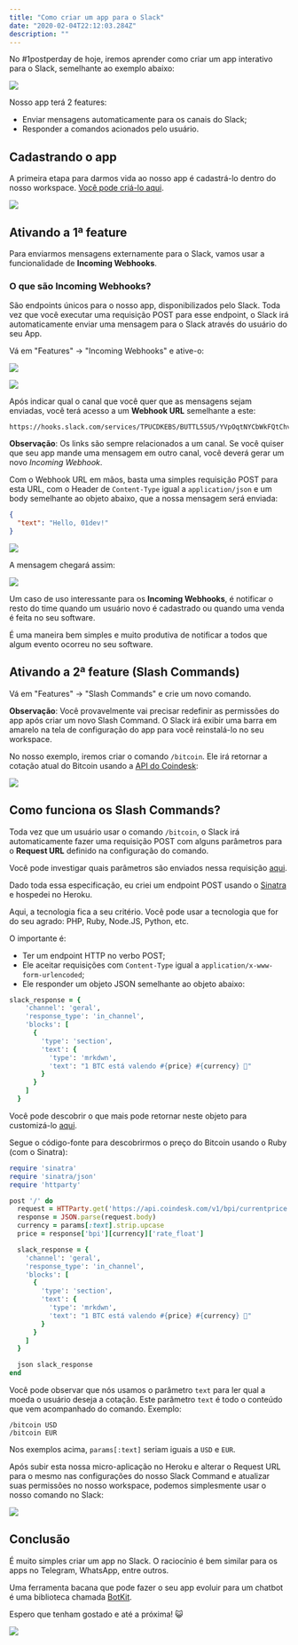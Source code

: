 ```yaml
---
title: "Como criar um app para o Slack"
date: "2020-02-04T22:12:03.284Z"
description: ""
---
```


No #1postperday de hoje, iremos aprender como criar um app interativo para o Slack, semelhante ao exemplo abaixo:

![](./Screenshot_20200303_145048.png)

Nosso app terá 2 features:

- Enviar mensagens automaticamente para os canais do Slack;
- Responder a comandos acionados pelo usuário.

## Cadastrando o app

A primeira etapa para darmos vida ao nosso app é cadastrá-lo dentro do nosso workspace. [Você pode criá-lo aqui](https://api.slack.com/apps?new_app=1).

![](./Screenshot_20200303_145908.png)

## Ativando a 1ª feature

Para enviarmos mensagens externamente para o Slack, vamos usar a funcionalidade de **Incoming Webhooks**.

### O que são Incoming Webhooks?

São endpoints únicos para o nosso app, disponibilizados pelo Slack. Toda vez que você executar uma requisição POST para esse endpoint, o Slack irá automaticamente enviar uma mensagem para o Slack através do usuário do seu App.

Vá em "Features" -> "Incoming Webhooks" e ative-o:

![](./gif1.gif)

![](./gif2.gif)

Após indicar qual o canal que você quer que as mensagens sejam enviadas, você terá acesso a um **Webhook URL** semelhante a este:

```
https://hooks.slack.com/services/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
```

**Observação**: Os links são sempre relacionados a um canal. Se você quiser que seu app mande uma mensagem em outro canal, você deverá gerar um novo _Incoming Webhook_.

Com o Webhook URL em mãos, basta uma simples requisição POST para esta URL, com o Header de `Content-Type` igual a `application/json` e um body semelhante ao objeto abaixo, que a nossa mensagem será enviada:

```json
{
  "text": "Hello, 01dev!"
}
```

![](./gif3.gif)

A mensagem chegará assim:

![](./Screenshot_20200303_150929.png)

Um caso de uso interessante para os **Incoming Webhooks**, é notificar o resto do time quando um usuário novo é cadastrado ou quando uma venda é feita no seu software.

É uma maneira bem simples e muito produtiva de notificar a todos que algum evento ocorreu no seu software.

## Ativando a 2ª feature (Slash Commands)

Vá em "Features" -> "Slash Commands" e crie um novo comando.

**Observação**: Você provavelmente vai precisar redefinir as permissões do app após criar um novo Slash Command. O Slack irá exibir uma barra em amarelo na tela de configuração do app para você reinstalá-lo no seu workspace.

No nosso exemplo, iremos criar o comando `/bitcoin`. Ele irá retornar a cotação atual do Bitcoin usando a [API do Coindesk](https://api.coindesk.com/v1/bpi/currentprice.json):

![](./Screenshot_20200303_155627.png)

## Como funciona os Slash Commands?

Toda vez que um usuário usar o comando `/bitcoin`, o Slack irá automaticamente fazer uma requisição POST com alguns parâmetros para o **Request URL** definido na configuração do comando.

Você pode investigar quais parâmetros são enviados nessa requisição [aqui](https://api.slack.com/interactivity/slash-commands).

Dado toda essa especificação, eu criei um endpoint POST usando o [Sinatra](http://sinatrarb.com/) e hospedei no Heroku.

Aqui, a tecnologia fica a seu critério. Você pode usar a tecnologia que for do seu agrado: PHP, Ruby, Node.JS, Python, etc.

O importante é:

- Ter um endpoint HTTP no verbo POST;
- Ele aceitar requisições com `Content-Type` igual a `application/x-www-form-urlencoded`;
- Ele responder um objeto JSON semelhante ao objeto abaixo:

```ruby
slack_response = {
    'channel': 'geral',
    'response_type': 'in_channel',
    'blocks': [
      {
        'type': 'section',
        'text': {
          'type': 'mrkdwn',
          'text': "1 BTC está valendo #{price} #{currency} 🦄"
        }
      }
    ]
  }
```

Você pode descobrir o que mais pode retornar neste objeto para customizá-lo [aqui](https://api.slack.com/interactivity/slash-commands).

Segue o código-fonte para descobrirmos o preço do Bitcoin usando o Ruby (com o Sinatra):

```ruby
require 'sinatra'
require 'sinatra/json'
require 'httparty'

post '/' do
  request = HTTParty.get('https://api.coindesk.com/v1/bpi/currentprice.json')
  response = JSON.parse(request.body)
  currency = params[:text].strip.upcase
  price = response['bpi'][currency]['rate_float']

  slack_response = {
    'channel': 'geral',
    'response_type': 'in_channel',
    'blocks': [
      {
        'type': 'section',
        'text': {
          'type': 'mrkdwn',
          'text': "1 BTC está valendo #{price} #{currency} 🦄"
        }
      }
    ]
  }

  json slack_response
end
```

Você pode observar que nós usamos o parâmetro `text` para ler qual a moeda o usuário deseja a cotação. Este parâmetro `text` é todo o conteúdo que vem acompanhado do comando. Exemplo:

```
/bitcoin USD
/bitcoin EUR
```

Nos exemplos acima, `params[:text]` seriam iguais a `USD` e `EUR`.

Após subir esta nossa micro-aplicação no Heroku e alterar o Request URL para o mesmo nas configurações do nosso Slack Command e atualizar suas permissões no nosso workspace, podemos simplesmente usar o nosso comando no Slack:

![](./gif4.gif)

## Conclusão

É muito simples criar um app no Slack. O raciocínio é bem similar para os apps no Telegram, WhatsApp, entre outros.

Uma ferramenta bacana que pode fazer o seu app evoluir para um chatbot é uma biblioteca chamada [BotKit](https://botkit.ai/).

Espero que tenham gostado e até a próxima! 😺

![](https://media.giphy.com/media/KPGLbBdxRbehi/giphy.gif)
